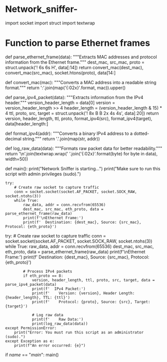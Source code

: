 # Network_sniffer-

import socket
import struct
import textwrap

# Function to parse Ethernet frames
def parse_ethernet_frame(data):
    """Extracts MAC addresses and protocol information from the Ethernet frame."""
    dest_mac, src_mac, proto = struct.unpack('! 6s 6s H', data[:14])
    return convert_mac(dest_mac), convert_mac(src_mac), socket.htons(proto), data[14:]

def convert_mac(mac):
    """Converts a MAC address into a readable string format."""
    return ':'.join(map('{:02x}'.format, mac)).upper()

def parse_ipv4_packet(data):
    """Extracts information from the IPv4 header."""
    version_header_length = data[0]
    version = version_header_length >> 4
    header_length = (version_header_length & 15) * 4
    ttl, proto, src, target = struct.unpack('! 8x B B 2x 4s 4s', data[:20])
    return version, header_length, ttl, proto, format_ipv4(src), format_ipv4(target), data[header_length:]

def format_ipv4(addr):
    """Converts a binary IPv4 address to a dotted-decimal string."""
    return '.'.join(map(str, addr))

def log_raw_data(data):
    """Formats raw packet data for better readability."""
    return '\n'.join(textwrap.wrap(' '.join('{:02x}'.format(byte) for byte in data), width=50))

def main():
    print("Network Sniffer is starting...")
    print("Make sure to run this script with admin privileges (sudo).")

    try:
        # Create raw socket to capture traffic
        conn = socket.socket(socket.AF_PACKET, socket.SOCK_RAW, socket.ntohs(3))
        while True:
            raw_data, addr = conn.recvfrom(65536)
            dest_mac, src_mac, eth_proto, data = parse_ethernet_frame(raw_data)
            print(f'\nEthernet Frame:')
            print(f'  Destination: {dest_mac}, Source: {src_mac}, Protocol: {eth_proto}')

try:
        # Create raw socket to capture traffic
        conn = socket.socket(socket.AF_PACKET, socket.SOCK_RAW, socket.ntohs(3))
        while True:
            raw_data, addr = conn.recvfrom(65536)
            dest_mac, src_mac, eth_proto, data = parse_ethernet_frame(raw_data)
            print(f'\nEthernet Frame:')
            print(f'  Destination: {dest_mac}, Source: {src_mac}, Protocol: {eth_proto}')

            # Process IPv4 packets
            if eth_proto == 8:
                version, header_length, ttl, proto, src, target, data = parse_ipv4_packet(data)
                print(f'  IPv4 Packet:')
                print(f'    Version: {version}, Header Length: {header_length}, TTL: {ttl}')
                print(f'    Protocol: {proto}, Source: {src}, Target: {target}')

                # Log raw data
                print(f'    Raw Data:')
                print(log_raw_data(data))
    except PermissionError:
        print("Error: You must run this script as an administrator (sudo).")
    except Exception as e:
        print(f"An error occurred: {e}")

if _name_ == "_main_":
    main()
